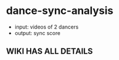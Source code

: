 # dance-sync-analysis

- input: videos of 2 dancers
- output: sync score

## WIKI HAS ALL DETAILS <br >
